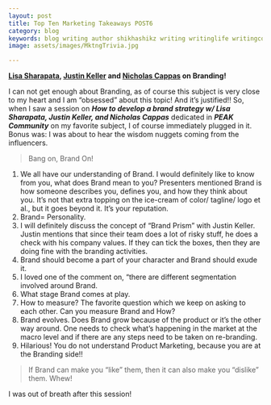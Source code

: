 ```yaml
---
layout: post
title: Top Ten Marketing Takeaways POST6
category: blog
keywords: blog writing author shikhashikz writing writinglife writingcommunity dailyblogpost dailyblogpostchallenge marketing abm
image: assets/images/MktngTrivia.jpg

---
```

**[Lisa Sharapata](https://www.linkedin.com/in/lisasharapata/), [Justin Keller](https://www.linkedin.com/in/justindkeller/) and [Nicholas Cappas](https://www.linkedin.com/in/nicholas-cappas-29a4439/) on Branding!**

I can not get enough about Branding, as of course this subject is very close to my heart and I am “obsessed” about this topic! And it’s justified!! So, when I saw a session on ***How to develop a brand strategy w/ Lisa Sharapata, Justin Keller, and Nicholas Cappas*** dedicated in ***PEAK Community*** on my favorite subject, I of course immediately plugged in it. Bonus was: I was about to hear the wisdom nuggets coming from the influencers. 

>Bang on, Brand On!
>

1.	We all have our understanding of Brand. I would definitely like to know from you, what does Brand mean to you? Presenters mentioned Brand is how someone describes you, defines you, and how they think about you. It’s not that extra topping on the ice-cream of color/ tagline/ logo et al., but it goes beyond it. It’s your reputation. 
2.	Brand= Personality.
3.	I will definitely discuss the concept of “Brand Prism” with Justin Keller. Justin mentions that since their team does a lot of risky stuff, he does a check with his company values. If they can tick the boxes, then they are doing fine with the branding activities.
4.	Brand should become a part of your character and Brand should exude it.
5.	I loved one of the comment on, “there are different segmentation involved around Brand.
6.	What stage Brand comes at play.
7.	How to measure? The favorite question which we keep on asking to each other. Can you measure Brand and How?
8.	Brand evolves. Does Brand grow because of the product or it’s the other way around. One needs to check what’s happening in the market at the macro level and if there are any steps need to be taken on re-branding.
9.	Hilarious! You do not understand Product Marketing, because you are at the Branding side!!

>If Brand can make you “like” them, then it can also make you “dislike” them. Whew! 
>
I was out of breath after this session!
